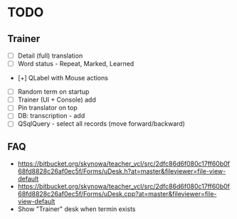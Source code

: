 # TODO

## Trainer

- [ ] Detail (full) translation
- [ ] Word status - Repeat, Marked, Learned
- [+] QLabel with Mouse actions
- [ ] Random term on startup
- [ ] Trainer (UI + Console) add
- [ ] Pin translator on top
- [ ] DB: transcription - add
- [ ] QSqlQuery - select all records (move forward/backward)

## FAQ

- https://bitbucket.org/skynowa/teacher_vcl/src/2dfc86d6f080c17ff60b0f68fd8828c26af0ec5f/Forms/uDesk.h?at=master&fileviewer=file-view-default
- https://bitbucket.org/skynowa/teacher_vcl/src/2dfc86d6f080c17ff60b0f68fd8828c26af0ec5f/Forms/uDesk.cpp?at=master&fileviewer=file-view-default
- Show "Trainer" desk when termin exists
